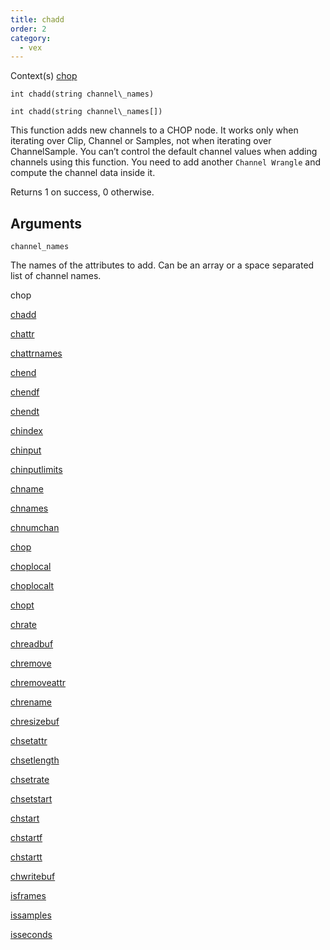 ```yaml
---
title: chadd
order: 2
category:
  - vex
---
```




Context(s)
[chop](../contexts/chop.html)

`int chadd(string channel\_names)`

`int chadd(string channel\_names[])`

This function adds new channels to a CHOP node. It works only when iterating over Clip, Channel or Samples, not when iterating over ChannelSample. You can’t control the default channel values when adding channels using this function. You need to add another `Channel Wrangle` and compute the channel data inside it.

Returns 1 on success, 0 otherwise.

## Arguments

`channel_names`

The names of the attributes to add. Can be an array or a space separated list of channel names.


chop

[chadd](chadd.html)

[chattr](chattr.html)

[chattrnames](chattrnames.html)

[chend](chend.html)

[chendf](chendf.html)

[chendt](chendt.html)

[chindex](chindex.html)

[chinput](chinput.html)

[chinputlimits](chinputlimits.html)

[chname](chname.html)

[chnames](chnames.html)

[chnumchan](chnumchan.html)

[chop](chop.html)

[choplocal](choplocal.html)

[choplocalt](choplocalt.html)

[chopt](chopt.html)

[chrate](chrate.html)

[chreadbuf](chreadbuf.html)

[chremove](chremove.html)

[chremoveattr](chremoveattr.html)

[chrename](chrename.html)

[chresizebuf](chresizebuf.html)

[chsetattr](chsetattr.html)

[chsetlength](chsetlength.html)

[chsetrate](chsetrate.html)

[chsetstart](chsetstart.html)

[chstart](chstart.html)

[chstartf](chstartf.html)

[chstartt](chstartt.html)

[chwritebuf](chwritebuf.html)

[isframes](isframes.html)

[issamples](issamples.html)

[isseconds](isseconds.html)
